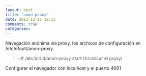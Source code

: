 ```yaml
---
layout: post
title: "anon-proxy"
date: 2013-12-15 18:13
comments: true
categories: 
---
```

Navegación anónima via proxy. los archivos de configuración en /etc/efault/anon-proxy.

>~# /etc/init.d/anon-proxy start (Arrancar el proxy)

Configurar el navegador con localhost y el puerto 4001

